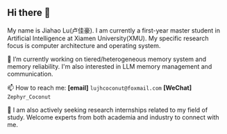 ## Hi there 👋

My name is Jiahao Lu(卢佳豪). I am currently a first-year master student in Artificial Intelligence at Xiamen University(XMU). My specific research focus is computer architecture and operating system.

🔭 I’m currently working on tiered/heterogeneous memory system and memory reliability. I'm also interested in LLM memory management and communication.

📫 How to reach me: **[email]** `lujhcoconut@foxmail.com`  **[WeChat]** `Zephyr_Coconut`

🤔 I am also actively seeking research internships related to my field of study. Welcome experts from both academia and industry to connect with me.
<!--
**LujhCoconut/LujhCoconut** is a ✨ _special_ ✨ repository because its `README.md` (this file) appears on your GitHub profile.

Here are some ideas to get you started:

- 🔭 I’m currently working on ...
- 🌱 I’m currently learning ...
- 👯 I’m looking to collaborate on ...
- 🤔 I’m looking for help with ...
- 💬 Ask me about ...
- 📫 How to reach me: ...
- 😄 Pronouns: ...
- ⚡ Fun fact: ...
-->
